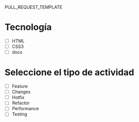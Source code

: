 PULL_REQUEST_TEMPLATE

# Tecnología

- [ ] HTML
- [ ] CSS3
- [ ] docs

# Seleccione el tipo de actividad

- [ ] Feature
- [ ] Changes
- [ ] Hotfix
- [ ] Refactor
- [ ] Performance
- [ ] Testing
